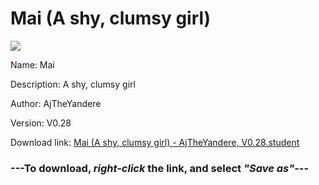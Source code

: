 # Mai (A shy, clumsy girl)

<img src = "https://raw.githubusercontent.com/Arbiter1223/Koukou-Gurashi-Custom-Students/master/Students/Files/Mai%20(A%20shy%2C%20clumsy%20girl).png">

Name: Mai

Description: A shy, clumsy girl

Author: AjTheYandere

Version: V0.28

Download link: <a href="https://raw.githubusercontent.com/Arbiter1223/Koukou-Gurashi-Custom-Students/master/Students/Files/Mai%20(A%20shy%2C%20clumsy%20girl)%20-%20AjTheYandere%2C%20V0.28.student">Mai (A shy, clumsy girl) - AjTheYandere, V0.28.student</a>

### ---**To download, _right-click_ the link, and select _"Save as"_**---
